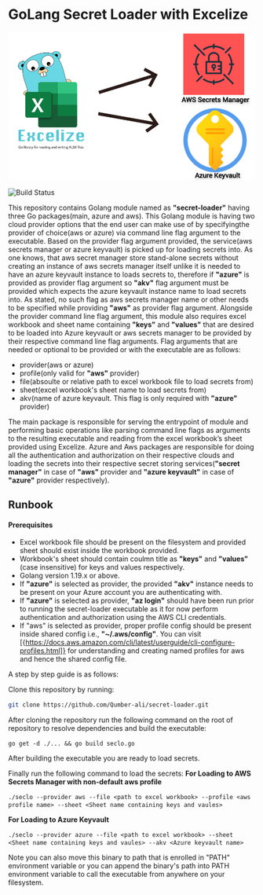 # GoLang Secret Loader with Excelize
![Qamber](assets/secret_loader.png)

![Build Status](https://travis-ci.org/joemccann/dillinger.svg?branch=master)

This repository contains Golang module named as **"secret-loader"** having three Go packages(main, azure and aws). This Golang module is having two cloud provider options that the end user can make use of by specifyingthe provider of choice(aws or azure) via command line flag argument to the executable. Based on the provider flag argument provided, the service(aws secrets manager or azure keyvault) is picked up for loading secrets into. As one knows, that aws secret manager store stand-alone secrets without creating an instance of aws secrets manager itself unlike it is needed to have an azure keyvault instance to loads secrets to, therefore if **"azure"** is provided as provider flag argument so **"akv"** flag argument must be provided which expects the azure keyvault instance name to load secrets into. As stated, no such flag as aws secrets manager name or other needs to be specified while providing **"aws"** as provider flag argument. Alongside the provider command line flag argument, this module also requires excel workbook and sheet name containing **"keys"** and **"values"** that are desired to be loaded into Azure keyvault or aws secrets manager to be provided by their respective command line flag arguments. Flag arguments that are needed or optional to be provided or with the executable are as follows:

* provider(aws or azure)
* profile(only valid for **"aws"** provider)
* file(absoulte or relative path to excel workbook file to load secrets from)
* sheet(excel workbook's sheet name to load secrets from)
* akv(name of azure keyvault. This flag is only required with **"azure"** provider)

The main package is responsible for serving the entrypoint of module and performing basic operations like parsing command line flags as arguments to the resulting executable and reading from the excel workbook’s sheet provided using Excelize. Azure and Aws packages are responsible for doing all the authentication and authorization on their respective clouds and loading the secrets into their respective secret storing services(**"secret manager"** in case of **"aws"** provider and **"azure keyvault"** in case of **"azure"** provider respectively).

## Runbook

#### Prerequisites

* Excel workbook file should be present on the filesystem and provided sheet should exist inside the workbook provided. 
* Workbook's sheet should contain coulmn title as **"keys"** and **"values"** (case insensitive) for keys and values respectively.
* Golang version 1.19.x or above.
* If **"azure"** is selected as provider, the provided **"akv"** instance needs to be present on your Azure account you are authenticating with.
* If **"azure"** is selected as provider, **"az login"** should have been run prior to running the secret-loader executable as it for now perform authentication and authorization using the AWS CLI credentials.
* If "aws" is selected as provider, proper profile config should be present inside shared config i.e., **"~/.aws/config"**. You can visit [{https://docs.aws.amazon.com/cli/latest/userguide/cli-configure-profiles.html]} for understanding and creating named profiles for aws and hence the shared config file. 



A step by step guide is as follows:

Clone this repository by running:
```sh
git clone https://github.com/Qumber-ali/secret-loader.git
```
After cloning the repository run the following command on the root of repository to resolve dependencies and build the executable:
```golang
go get -d ./... && go build seclo.go
```

After building the executable you are ready to load secrets.

Finally run the following command to load the secrets:
**For Loading to AWS Secrets Manager with non-default aws profile**

```golang
./seclo --provider aws --file <path to excel workbook> --profile <aws profile name> --sheet <Sheet name containing keys and vaules>
```

**For Loading to Azure Keyvault**

```golang
./seclo --provider azure --file <path to excel workbook> --sheet <Sheet name containing keys and vaules> --akv <Azure keyvault name>
```

Note you can also move this binary to path that is enrolled in "PATH" environment variable or you can append the binary's path into PATH environment variable to call the executable from anywhere on your filesystem.  

